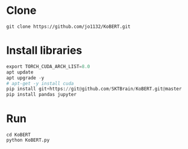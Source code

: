 # Clone 
```
git clone https://github.com/jo1132/KoBERT.git
```

# Install libraries
```python
export TORCH_CUDA_ARCH_LIST=8.0
apt update
apt upgrade -y
# apt-get -y install cuda 
pip install git+https://git@github.com/SKTBrain/KoBERT.git@master
pip install pandas jupyter
```

# Run
```pyhon
cd KoBERT
python KoBERT.py
```
